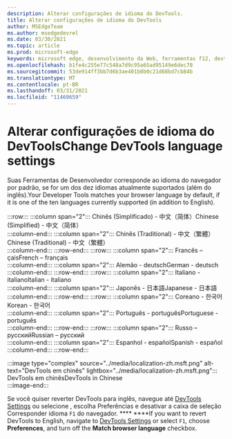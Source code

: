 ```yaml
---
description: Alterar configurações de idioma do DevTools.
title: Alterar configurações de idioma do DevTools
author: MSEdgeTeam
ms.author: msedgedevrel
ms.date: 03/30/2021
ms.topic: article
ms.prod: microsoft-edge
keywords: microsoft edge, desenvolvimento da Web, ferramentas f12, devtools, localização, loc, idioma
ms.openlocfilehash: b1fe4c255e77c548a7d9c95a65ad95149e6dec70
ms.sourcegitcommit: 53de914ff3bb7d6b3ae401b0b0c21d68bd7cb84b
ms.translationtype: MT
ms.contentlocale: pt-BR
ms.lasthandoff: 03/31/2021
ms.locfileid: "11469659"
---
```

# <a name="change-devtools-language-settings"></a><span data-ttu-id="35b00-104">Alterar configurações de idioma do DevTools</span><span class="sxs-lookup"><span data-stu-id="35b00-104">Change DevTools language settings</span></span>  

<span data-ttu-id="35b00-105">Suas Ferramentas de Desenvolvedor corresponde ao idioma do navegador por padrão, se for um dos dez idiomas atualmente suportados \(além do inglês\).</span><span class="sxs-lookup"><span data-stu-id="35b00-105">Your Developer Tools matches your browser language by default, if it is one of the ten languages currently supported \(in addition to English\).</span></span>  

:::row:::
   :::column span="2":::
      <span data-ttu-id="35b00-106">Chinês \(Simplificado\) - &#20013;&#25991;&#65288;&#31616;&#20307;&#65289;</span><span class="sxs-lookup"><span data-stu-id="35b00-106">Chinese \(Simplified\) - &#20013;&#25991;&#65288;&#31616;&#20307;&#65289;</span></span>  
   :::column-end:::
   :::column span="2":::
      <span data-ttu-id="35b00-107">Chinês \(Traditional\) - &#20013;&#25991;&#65288;&#32321;&#39636;&#65289;</span><span class="sxs-lookup"><span data-stu-id="35b00-107">Chinese \(Traditional\) - &#20013;&#25991;&#65288;&#32321;&#39636;&#65289;</span></span>  
   :::column-end:::
:::row-end:::
:::row:::
   :::column span="2":::
      <span data-ttu-id="35b00-108">Francês –&#231;ais</span><span class="sxs-lookup"><span data-stu-id="35b00-108">French – fran&#231;ais</span></span>  
   :::column-end:::
   :::column span="2":::
      <span data-ttu-id="35b00-109">Alemão - deutsch</span><span class="sxs-lookup"><span data-stu-id="35b00-109">German - deutsch</span></span>  
   :::column-end:::
:::row-end:::
:::row:::
   :::column span="2":::
      <span data-ttu-id="35b00-110">Italiano - italiano</span><span class="sxs-lookup"><span data-stu-id="35b00-110">Italian - italiano</span></span>  
   :::column-end:::
   :::column span="2":::
      <span data-ttu-id="35b00-111">Japonês - &#26085;&#26412;&#35486;</span><span class="sxs-lookup"><span data-stu-id="35b00-111">Japanese - &#26085;&#26412;&#35486;</span></span>  
   :::column-end:::
:::row-end:::
:::row:::
   :::column span="2":::
      <span data-ttu-id="35b00-112">Coreano - &#54620;&#44397;&#50612;</span><span class="sxs-lookup"><span data-stu-id="35b00-112">Korean - &#54620;&#44397;&#50612;</span></span>  
   :::column-end:::
   :::column span="2":::
      <span data-ttu-id="35b00-113">Português - portugu&#234;s</span><span class="sxs-lookup"><span data-stu-id="35b00-113">Portuguese - portugu&#234;s</span></span>  
   :::column-end:::
:::row-end:::
:::row:::
   :::column span="2":::
      <span data-ttu-id="35b00-114">Russo – &#1088;&#1091;&#1089;&#1089;&#1082;&#1080;&#1081;</span><span class="sxs-lookup"><span data-stu-id="35b00-114">Russian – &#1088;&#1091;&#1089;&#1089;&#1082;&#1080;&#1081;</span></span>  
   :::column-end:::
   :::column span="2":::
      <span data-ttu-id="35b00-115">Espanhol - espa&#241;ol</span><span class="sxs-lookup"><span data-stu-id="35b00-115">Spanish - espa&#241;ol</span></span>  
   :::column-end:::
:::row-end:::  

:::image type="complex" source="../media/localization-zh.msft.png" alt-text="DevTools em chinês" lightbox="../media/localization-zh.msft.png":::
   <span data-ttu-id="35b00-117">DevTools em chinês</span><span class="sxs-lookup"><span data-stu-id="35b00-117">DevTools in Chinese</span></span>  
:::image-end:::  

<span data-ttu-id="35b00-118">Se você quiser reverter DevTools para inglês, navegue até [DevTools Settings][DevtoolsCustomizeIndexSettings] ou selecione , escolha Preferências e desativar a caixa de seleção Corresponder idioma `F1` do navegador. \*\*\*\* \*\*\*\*</span><span class="sxs-lookup"><span data-stu-id="35b00-118">If you want to revert DevTools to English, navigate to [DevTools Settings][DevtoolsCustomizeIndexSettings] or select `F1`, choose **Preferences**, and turn off the **Match browser language** checkbox.</span></span>  

<!-- links -->  

[DevtoolsCustomizeIndexSettings]: ./index.md#settings "Configurações - Personalizar o Microsoft Edge DevTools | Microsoft Docs"  
